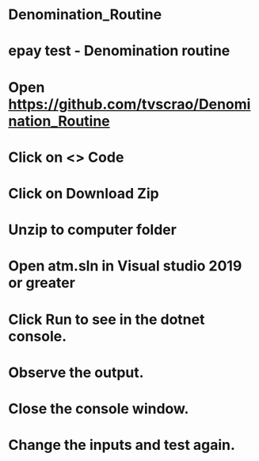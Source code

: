 # Denomination_Routine
# epay test - Denomination routine
# Open https://github.com/tvscrao/Denomination_Routine
# Click on <> Code
# Click on Download Zip
# Unzip to computer folder
# Open atm.sln in Visual studio 2019 or greater
# Click Run to see in the dotnet console.
# Observe the output. 
# Close the console window.
# Change the inputs and test again.
